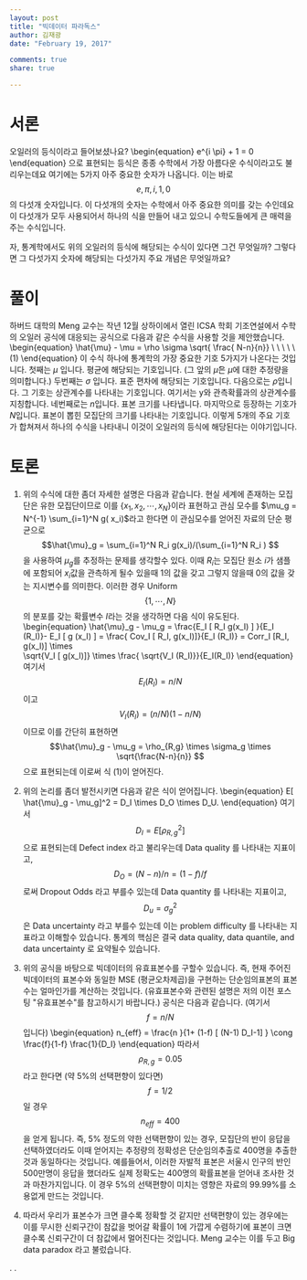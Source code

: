 ```yaml
---
layout: post 
title: "빅데이터 파라독스"
author: 김재광 
date: "February 19, 2017"

comments: true
share: true

---
```





# 서론  


오일러의 등식이라고 들어보셨나요? 
\begin{equation}
 e^{i \pi} + 1 = 0 
 \end{equation}
으로 표현되는 등식은 종종 수학에서 가장 아름다운 수식이라고도 불리우는데요 여기에는 5가지 아주 중요한 숫자가 나옵니다. 이는 바로 $$ e, \pi , i , 1, 0 $$의 다섯개 숫자입니다. 
이 다섯개의 숫자는 수학에서 아주 중요한 의미를 갖는 수인데요 이 다섯개가 모두 사용되어서 하나의 식을 만들어 내고 있으니 수학도들에게 큰 매력을 주는 수식입니다. 


자, 통계학에서도 위의 오일러의 등식에 해당되는 수식이 있다면 그건 무엇일까? 그렇다면 그 다섯가지 숫자에 해당되는 다섯가지 주요 개념은 무엇일까요? 






# 풀이  

하버드 대학의 Meng 교수는 작년 12월 상하이에서 열린 ICSA 학회 기조연설에서 수학의 오일러 공식에 대응되는 공식으로 다음과 같은 수식을 사용할 것을 제안했습니다.  
\begin{equation}
\hat{\mu} - \mu = \rho \sigma \sqrt{ \frac{ N-n}{n}} \ \ \ \ \ (1) 
\end{equation}
이 수식 하나에 통계학의 가장 중요한 기호 5가지가 나온다는 것입니다. 첫째는 $\mu$ 입니다. 평균에 해당되는 기호입니다. (그 앞의 $\hat{\mu}$은 $\mu$에 대한 추정량을 의미합니다.) 두번째는 $\sigma$ 입니다. 표준 편차에 해당되는 기호입니다. 다음으로는 $\rho$입니다. 그 기호는 상관계수를 나타내는 기호입니다. 여기서는 y와 관측확률과의 상관계수를 지칭합니다. 
네번째로는 $n$입니다. 표본 크기를 나타냅니다. 마지막으로 등장하는 기호가 $N$입니다. 표본이 뽑힌 모집단의 크기를 나타내는 기호입니다. 이렇게 5개의 주요 기호가 합쳐져서 하나의 수식을 나타내니 이것이 오일러의 등식에 해당된다는 이야기입니다. 







# 토론 

1. 위의 수식에 대한 좀더 자세한 설명은 다음과 같습니다. 현실 세계에 존재하는 모집단은 유한 모집단이므로 이를 $\{x_1, x_2, \cdots, x_N\}$이라 표현하고 관심 모수를 $\mu_g = N^{-1} \sum_{i=1}^N g( x_i)$라고 한다면 이 관심모수를 얻어진 자료의 단순 평균으로 
$$\hat{\mu}_g = \sum_{i=1}^N R_i g(x_i)/(\sum_{i=1}^N R_i ) 
$$
을 사용하여 $\mu_g$를 추정하는 문제를 생각할수 있다. 이때 $R_i$는 모집단 원소 $i$가 샘플에 포함되어 $x_i$값을 관측하게 될수 있을때 1의 값을 갖고 그렇지 않을때 0의 값을 갖는 지시변수를 의미한다. 이러한 경우 Uniform $$\{1,\cdots, N \}$$의 분포를 갖는 확률변수 $I$라는 것을 생각하면 다음 식이 유도된다. 
\begin{equation}
\hat{\mu}_g - \mu_g = \frac{E_I [ R_I g(x_I) ] }{E_I (R_I)}- E_I [ g (x_I) ] = \frac{ Cov_I [ R_I, g(x_I)]}{E_I (R_I)}
= Corr_I [R_I, g(x_I)]  \times  
\sqrt{V_I [ g(x_I)]} \times \frac{ \sqrt{V_I (R_I)}}{E_I(R_I)}
\end{equation}
여기서 $$E_I(R_I)=n/N$$이고 $$V_I (R_I) = (n/N)(1-n/N)$$이므로 이를 간단히 표현하면 
$$\hat{\mu}_g - \mu_g = \rho_{R,g} \times \sigma_g \times \sqrt{\frac{N-n}{n}}  $$
으로 표현되는데 이로써  식 (1)이 얻어진다. 

2. 위의 논리를 좀더 발전시키면 다음과 같은 식이 얻어집니다. 
\begin{equation}
E[ \hat{\mu}_g - \mu_g]^2 = D_I \times D_O \times D_U.
\end{equation}
여기서 $$D_I = E[ \rho_{R,g}^2]$$으로 표현되는데 Defect index 라고 불리우는데 Data quality 를 나타내는 지표이고, $$D_O =(N-n)/n= (1-f)/f$$로써 Dropout Odds 라고 부를수 있는데 Data quantity 를 나타내는 지표이고, $$D_u=\sigma_g^2$$은 Data uncertainty 라고 부를수 있는데 이는 problem difficulty 를 나타내는 지표라고 이해할수 있습니다. 통계의 핵심은 결국 data quality, data quantile, and data uncertainty 로 요약될수 있습니다. 


3. 위의 공식을 바탕으로 빅데이터의 유효표본수를 구할수 있습니다. 즉, 현재 주어진 빅데이터의 표본수와 동일한 MSE (평균오차제곱)을 구현하는 단순임의표본의 표본수는 얼마인가를 계산하는 것입니다. (유효표본수와 관련된 설명은 저의 이전 포스팅 "유효표본수"를 참고하시기 바랍니다.) 공식은 다음과 같습니다. (여기서 $$f=n/N$$입니다)
\begin{equation}
n_{eff} = \frac{n }{1+ (1-f) [ (N-1) D_I-1]   } \cong \frac{f}{1-f} \frac{1}{D_I}
\end{equation}
따라서 $$\rho_{R,g} = 0.05$$ 라고 한다면 (약 5%의 선택편향이 있다면) $$f=1/2$$일 경우 $$n_{eff}=400$$을 얻게 됩니다. 즉, 5% 정도의 약한 선택편향이 있는 경우, 모집단의 반이 응답을 선택하였더라도 이때 얻어지는 추정량의 정확성은 단순임의추출로 $400$명을 추출한 것과 동일하다는 것입니다. 예를들어서, 이러한 자발적 표본은 서울시 인구의 반인 500만명이 응답을 했더라도 실제 정확도는 400명의 확률표본을 얻어내 조사한 것과 마찬가지입니다. 이 경우 5%의 선택편향이 미치는 영향은 자료의 99.99%를 소용없게 만드는 것입니다. 

4. 따라서 우리가 표본수가 크면 클수록 정확할 것 같지만 선택편향이 있는 경우에는 이를 무시한 신뢰구간이 참값을 벗어갈 확률이 1에 가깝게 수렴하기에 표본이 크면 클수록 신뢰구간이 더 참값에서 멀어진다는 것입니다. Meng 교수는 이를 두고 Big data paradox 라고 불렀습니다. 



.
.










